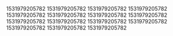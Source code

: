 1531979205782
1531979205782
1531979205782
1531979205782
1531979205782
1531979205782
1531979205782
1531979205782
1531979205782
1531979205782
1531979205782
1531979205782
1531979205782
1531979205782
1531979205782